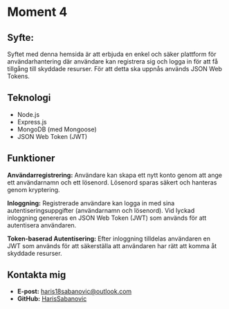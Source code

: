 # Moment 4

## Syfte: 
Syftet med denna hemsida är att erbjuda en enkel och säker plattform för användarhantering där användare kan registrera sig och logga in för att få tillgång till skyddade resurser. För att detta ska uppnås används JSON Web Tokens.

## Teknologi 
  - Node.js
  - Express.js
  - MongoDB (med Mongoose)
  - JSON Web Token (JWT)


## Funktioner
 **Användarregistrering:**
  Användare kan skapa ett nytt konto genom att ange ett användarnamn och ett lösenord. Lösenord sparas säkert och hanteras genom kryptering.
  
  **Inloggning:**
   Registrerade användare kan logga in med sina autentiseringsuppgifter (användarnamn och lösenord). Vid lyckad inloggning genereras en JSON Web Token (JWT) som används för att autentisera användaren.

 **Token-baserad Autentisering:**
    Efter inloggning tilldelas användaren en JWT som används för att säkerställa att användaren har rätt att komma åt skyddade resurser.

## Kontakta mig

  - **E-post:** [haris18sabanovic@outlook.com](mailto:haris18sabanovic@outlook.com)
  - **GitHub:** [HarisSabanovic](https://github.com/HarisSabanovic)





